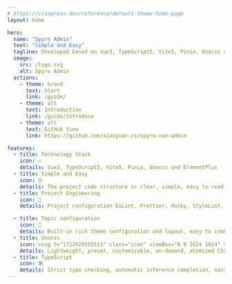 ```yaml
---
# https://vitepress.dev/reference/default-theme-home-page
layout: home

hero:
  name: "Spyro Admin"
  text: "Simple and Easy"
  tagline: Developed based on Vue3, TypeScript5, Vite5, Pinia, Unocss and ElementPlus
  image:
    src: /logo.svg
    alt: Spyro Admin
  actions:
    - theme: brand
      text: Start
      link: /guide/
    - theme: alt
      text: Introduction
      link: /guide/introduce
    - theme: alt
      text: GitHub View
      link: https://github.com/xiaoyuan-zs/spyro-vue-admin

features:
  - title: Technology Stack
    icon: 🔥
    details: Vue3, TypeScript5, Vite5, Pinia, Unocss and ElementPlus
  - title: Simple and Easy
    icon: 🌐
    details: The project code structure is clear, simple, easy to read, and adopts pnpm monorepo, easy to maintain
  - title: Project Engineering
    icon: 🚀
    details: Project configuration EsLint, Prettier, Husky, StyleLint, Editor, CommitLint, Lint-staged to normalize front-end engineering code

  - title: Topic configuration
    icon: 🎨
    details: Built-in rich theme configuration and layout, easy to combine with Unocss
  - title: Unocss
    icon: <svg t="1723529555513" class="icon" viewBox="0 0 1024 1024" version="1.1" xmlns="http://www.w3.org/2000/svg" p-id="4263" width="200" height="200"><path d="M544.224 751.712a208.64 208.64 0 1 1 417.28 0 208.64 208.64 0 0 1-417.28 0z" fill="#858585" p-id="4264"></path><path d="M544.224 272.32a208.64 208.64 0 0 1 417.28 0v187.744c0 11.52-9.344 20.864-20.864 20.864H565.088a20.864 20.864 0 0 1-20.864-20.864z" fill="#CCCCCC" p-id="4265"></path><path d="M479.776 751.712a208.64 208.64 0 1 1-417.28 0v-187.776c0-11.52 9.344-20.864 20.864-20.864h375.552c11.52 0 20.864 9.344 20.864 20.864z" fill="#4D4D4D" p-id="4266"></path></svg>
    details: Lightweight, preset, customizable, on-demand, atomized CSS
  - title: TypeScript
    icon: 🛠️
    details: Strict type checking, automatic inference completion, easy maintenance
---
```

